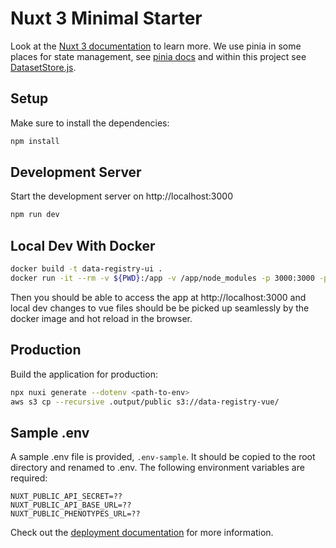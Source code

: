 # Nuxt 3 Minimal Starter

Look at the [Nuxt 3 documentation](https://nuxt.com/docs/getting-started/introduction) to learn more.
We use pinia in some places for state management, see [pinia docs](https://pinia.vuejs.org/) and within this project see [DatasetStore.js](./stores/DatasetStore.js).

## Setup

Make sure to install the dependencies:

```bash
npm install
```

## Development Server

Start the development server on http://localhost:3000

```bash
npm run dev
```

## Local Dev With Docker
```bash
docker build -t data-registry-ui .
docker run -it --rm -v ${PWD}:/app -v /app/node_modules -p 3000:3000 -p 24600:24600 data-registry-ui
```
Then you should be able to access the app at http://localhost:3000 and local dev changes to vue files should be be picked up seamlessly by the docker image 
and hot reload in the browser.
## Production

Build the application for production:

```bash
npx nuxi generate --dotenv <path-to-env>
aws s3 cp --recursive .output/public s3://data-registry-vue/
```

## Sample .env

A sample .env file is provided, `.env-sample`. It should be copied to the root directory and renamed to .env. The following environment variables are required:

```
NUXT_PUBLIC_API_SECRET=??
NUXT_PUBLIC_API_BASE_URL=??
NUXT_PUBLIC_PHENOTYPES_URL=??
```

Check out the [deployment documentation](https://nuxt.com/docs/getting-started/deployment) for more information.
